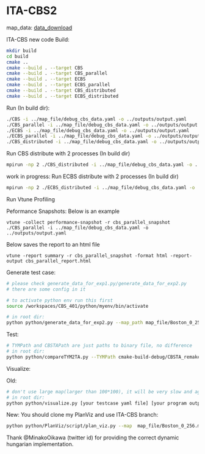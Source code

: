 # ITA-CBS2

map_data: [data_download](https://drive.google.com/file/d/1NOI4AxlLeqFZKxPTLKaU5x70LJUBswk-/view?usp=sharing)

ITA-CBS new code
Build:

```bash
mkdir build
cd build
cmake ..
cmake --build . --target CBS
cmake --build . --target CBS_parallel
cmake --build . --target ECBS
cmake --build . --target ECBS_parallel
cmake --build . --target CBS_distributed
cmake --build . --target ECBS_distributed
```

Run (In build dir):
```bash
./CBS -i ../map_file/debug_cbs_data.yaml -o ../outputs/output.yaml
./CBS_parallel -i ../map_file/debug_cbs_data.yaml -o ../outputs/output.yaml
./ECBS -i ../map_file/debug_cbs_data.yaml -o ../outputs/output.yaml
./ECBS_parallel -i ../map_file/debug_cbs_data.yaml -o ../outputs/output.yaml
./CBS_distributed -i ../map_file/debug_cbs_data.yaml -o ../outputs/output.yaml
```

Run CBS distribute with 2 processes (In build dir)
```bash
mpirun -np 2 ./CBS_distributed -i ../map_file/debug_cbs_data.yaml -o ../outputs/output.yaml
```
work in progress: Run ECBS distribute with 2 processes (In build dir)
```bash
mpirun -np 2 ./ECBS_distributed -i ../map_file/debug_cbs_data.yaml -o ../outputs/output.yaml
```

Run Vtune Profiling

Peformance Snapshots:
Below is an example 
```
vtune -collect performance-snapshot -r cbs_parallel_snapshot ./CBS_parallel -i ../map_file/debug_cbs_data.yaml -o ../outputs/output.yaml
```
Below saves the report to an html file
```
vtune -report summary -r cbs_parallel_snapshot -format html -report-output cbs_parallel_report.html
```


Generate test case:

```bash
# please check generate_data_for_exp1.py/generate_data_for_exp2.py
# there are some config in it

# to activate python env run this first
source /workspaces/CBS_401/python/myenv/bin/activate 

# in root dir:
python python/generate_data_for_exp2.py --map_path map_file/Boston_0_256.map --output_dir map_file/Paper_boston_256_256_060 --common_ratio 0.6
```

Test:

```bash
# TYMPath and CBSTAPath are just paths to binary file, no difference
# in root dir:
python python/compareTYM2TA.py --TYMPath cmake-build-debug/CBSTA_remake --CBSTAPath cmake-build-debug/ITACBS_remake --map_dir map_file/Paper_boston_256_256_060 --time 15 --seed 0
```

Visualize:

Old:
```bash
# don't use large map(larger than 100*100), it will be very slow and agents will be very small.
# in root dir:
python python/visualize.py [your testcase yaml file] [your program output yaml]
```

New:
You should clone my PlanViz and use ITA-CBS branch:
```bash
python python/PlanViz/script/plan_viz.py --map  map_file/Boston_0_256.map --plan_path_type2 outputs/output.yaml --grid --aid --ca --tid --ppm 2
```


Thank @MinakoOikawa (twitter id) for providing the correct dynamic hungarian implementation.
